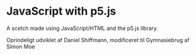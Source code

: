 # JavaScript with p5.js

A scetch made using JavaScript/HTML and the p5.js library.

Oprindeligt udviklet af Daniel Shiffmann, modificeret til Gymnasiebrug af Simon Moe
